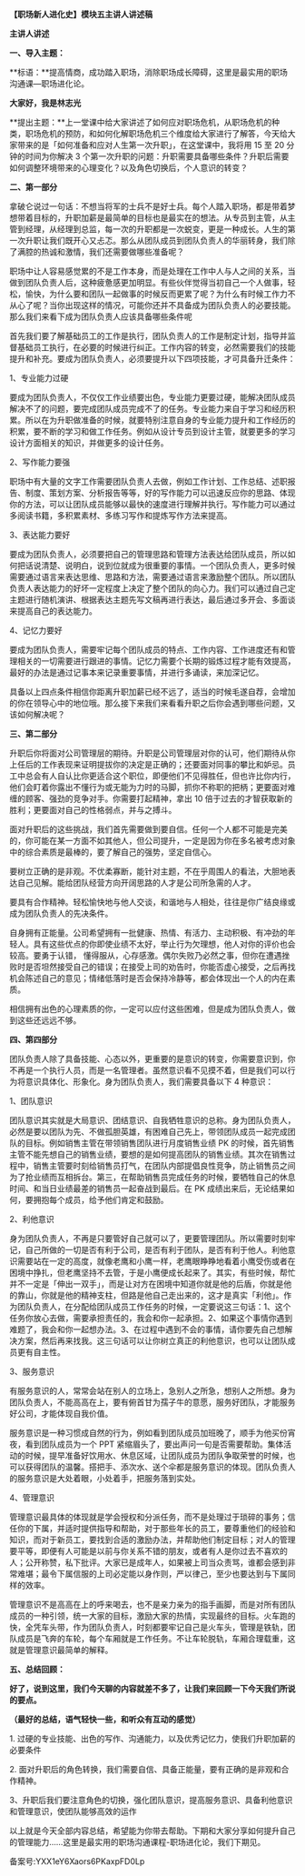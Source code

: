 **【职场新人进化史】模块五主讲人讲述稿**

**主讲人讲述**

**一、导入主题：**

**标语：**提高情商，成功踏入职场，消除职场成长障碍，这里是最实用的职场沟通课—职场进化论。

**大家好，我是林志光**

**提出主题：**上一堂课中给大家讲述了如何应对职场危机，从职场危机的种类，职场危机的预防，和如何化解职场危机三个维度给大家进行了解答，今天给大家带来的是「如何准备和应对人生第一次升职」，在这堂课中，我将用 15 至 20 分钟的时间为你解决 3 个第一次升职的问题：升职需要具备哪些条件？升职后需要如何调整环境带来的心理变化？以及角色切换后，个人意识的转变？

**二、第一部分**

拿破仑说过一句话：不想当将军的士兵不是好士兵。每个人踏入职场，都是带着梦想带着目标的，升职加薪是最简单的目标也是最实在的想法。从专员到主管，从主管到经理，从经理到总监，每一次的升职都是一次蜕变，更是一种成长。人生的第一次升职让我们既开心又忐忑。那么从团队成员到团队负责人的华丽转身，我们除了满腔的热诚和激情，我们还需要做哪些准备呢？

职场中让人容易感觉累的不是工作本身，而是处理在工作中人与人之间的关系，当做到团队负责人后，这种疲惫感更加明显。有些伙伴觉得当初自己一个人做事，轻松，愉快，为什么要和团队一起做事的时候反而更累了呢？为什么有时候工作力不从心了呢？当你出现这样的情况，可能你还并不具备成为团队负责人的必要技能。那么我们来看下成为团队负责人应该具备哪些条件呢

首先我们要了解基础员工的工作是执行，团队负责人的工作是制定计划，指导并监督基础员工执行，在必要的时候进行纠正。工作内容的转变，必然需要我们的技能提升和补充。要成为团队负责人，必须要提升以下四项技能，才可具备升迁条件：

1、专业能力过硬

要成为团队负责人，不仅仅工作业绩要出色，专业能力更要过硬，能解决团队成员解决不了的问题，要完成团队成员完成不了的任务。专业能力来自于学习和经历积累。所以在为升职做准备的时候，就要特别注意自身的专业能力提升和工作经历的积累，要不断的学习和做工作任务。例如从设计专员到设计主管，就要更多的学习设计方面相关的知识，并做更多的设计任务。

2、写作能力要强

职场中有大量的文字工作需要团队负责人去做，例如工作计划、工作总结、述职报告、制度、策划方案、分析报告等等，好的写作能力可以迅速反应你的思路、体现你的方法，可以让团队成员能够以最快的速度进行理解并执行。写作能力可以通过多阅读书籍，多积累素材、多练习写作和提炼写作方法来提高。

3、表达能力要好

要成为团队负责人，必须要把自己的管理思路和管理方法表达给团队成员，所以如何把话说清楚、说明白，说到位就成为很重要的事情。一个团队负责人，更多时候需要通过语言来表达思维、思路和方法，需要通过语言来激励整个团队。所以团队负责人表达能力的好坏一定程度上决定了整个团队的向心力。我们可以通过自己定主题进行随机演讲、根据表达主题先写文稿再进行表达，最后通过多开会、多面谈来提高自己的表达能力。

4、记忆力要好

要成为团队负责人，需要牢记每个团队成员的特点、工作内容、工作进度还有和管理相关的一切需要进行跟进的事情。记忆力需要个长期的锻炼过程才能有效提高，最好的办法是通过记事本来记录重要事情，并进行多诵读，来加深记忆。

具备以上四点条件相信你距离升职加薪已经不远了，适当的时候毛遂自荐，会增加的你在领导心中的地位哦。那么接下来我们来看看升职之后你会遇到哪些问题，又该如何解决呢？

**三、第二部分**

升职后你将面对公司管理层的期待。升职是公司管理层对你的认可，他们期待从你上任后的工作表现来证明提拔你的决定是正确的；还要面对同事的攀比和妒忌。员工中总会有人自认比你更适合这个职位，即便他们不见得胜任，但也许比你内行，他们会盯着你露出不懂行为或无能为力时的马脚，抓你不称职的把柄；更要面对难缠的顾客、强劲的竞争对手。你需要打起精神，拿出 10 倍于过去的才智获取新的胜利；更要面对自己的性格弱点，并与之搏斗。

面对升职后的这些挑战，我们首先需要做到要自信。任何一个人都不可能是完美的，你可能在某一方面不如其他人，但公司提升，一定是因为你在多名被考虑对象中的综合素质是最棒的，要了解自己的强势，坚定自信心。

要树立正确的是非观。不优柔寡断，能针对主题，不在乎周围人的看法，大胆地表达自己见解。能给团队经营方向开阔思路的人才是公司所急需的人才。

要具有合作精神。轻松愉快地与他人交谈，和谐地与人相处，往往是你广结良缘或成为团队负责人的先决条件。

自身拥有正能量。公司希望拥有一批健康、热情、有活力、主动积极、有冲劲的年轻人。具有这些优点的你即使业绩不太好，举止行为欠理想，他人对你的评价也会较高。要勇于认错， 懂得服从，心存感激。偶尔失败乃必然之事，但你在遭遇挫败时是否坦然接受自己的错误；在接受上司的劝告时，你能否虚心接受，之后再找机会陈述自己的意见；情绪低落时是否会保持冷静等，都会体现出一个人的内在素质。

相信拥有出色的心理素质的你，一定可以应付这些困难，但是成为团队负责人，做到这些还远远不够。

**四、第四部分**

团队负责人除了具备技能、心态以外，更重要的是意识的转变，你需要意识到，你不再是一个执行人员，而是一名管理者。虽然意识看不见摸不着，但是我们可以行为将意识具体化、形象化。身为团队负责人，我们需要具备以下 4 种意识：

1、团队意识

团队意识其实就是大局意识、团结意识、自我牺牲意识的总称。身为团队负责人，必然是要以团队为先、不做孤胆英雄，有困难自己先上，带领团队成员一起完成团队的目标。例如销售主管在带领销售团队进行月度销售业绩 PK 的时候，首先销售主管不能先想自己的销售业绩，要想的是如何提高团队的销售业绩。其次在销售过程中，销售主管要时刻给销售员打气，在团队内部提倡良性竞争，防止销售员之间为了抢业绩而互相拆台。第三，在帮助销售员完成任务的时候，要牺牲自己的休息时间、和当日业绩最差的销售员一起奋战到最后。在 PK 成绩出来后，无论结果如何，要拥抱每个成员，给予他们肯定和鼓励。

2、利他意识

身为团队负责人，不再是只要管好自己就可以了，更要管理团队。所以需要时刻牢记，自己所做的一切是否有利于公司，是否有利于团队，是否有利于他人。利他意识需要站在一定的高度，就像老鹰和小鹰一样，老鹰眼睁睁地看着小鹰受伤或者在困境中挣扎，但老鹰坚持不去管，于是小鹰便成长起来了。其实，有些时候，帮忙并不一定是「伸出一双手」，而是让对方在困境中知道你就是他的后盾，你就是他的靠山，你就是他的精神支柱，但路是他自己走出来的，这才是真实「利他」。作为团队负责人，在分配给团队成员工作任务的时候，一定要说这三句话：1、这个任务你放心去做，需要承担责任的，我会和你一起承担。2、如果这个事情你遇到难题了，我会和你一起想办法。3、在过程中遇到不会的事情，请你要先自己想解决方案，然后再来找我。这三句话可以让你树立真正的利他意识，也可以让团队成员更有自主性。

3、服务意识

有服务意识的人，常常会站在别人的立场上，急别人之所急，想别人之所想。身为团队负责人，不能高高在上，要有俯首甘为孺子牛的意愿，服务好团队，才能服务好公司，才能体现自我价值。

服务意识是一种习惯成自然的行为，例如看到团队成员加班晚了，顺手为他买份宵夜，看到团队成员为一个 PPT 紧缩眉头了，要出声问一句是否需要帮助。集体活动的时候，提早准备好饮用水、休息区域，让团队成员为团队争取荣誉的时候，也可以获得团队的温馨。搭把手、添次水、送个伞都是服务意识的体现。团队负责人的服务意识是大处着眼，小处着手，把服务落到实处。

4、管理意识

管理意识最具体的体现就是学会授权和分派任务，而不是处理过于琐碎的事务；信任你的下属，并适时提供指导和帮助，对于那些年长的员工，要尊重他们的经验和知识，而对于新员工，要找到合适的激励办法，并帮助他们制定目标；对人的管理要平等，即便有人可能是以前与你关系不错的朋友，或者有人是你过去不喜欢的人；公开称赞，私下批评。大家已是成年人，如果被上司当众责骂，谁都会感到非常难堪；最令下属信服的上司必定能以身作则，严以律己，至少也要达到与下属同样的效率。

管理意识不是高高在上的呼来喝去，也不是亲力亲为的指手画脚，而是对所有团队成员的一种引领，统一大家的目标，激励大家的热情，实现最终的目标。火车跑的快，全凭车头带，作为团队负责人，时刻都要牢记自己是火车头，管理是铁轨，团队成员是飞奔的车轮，每个车厢就是工作任务。不让车轮脱轨，车厢合理载重，这就是管理意识最简单的解释。

**五、总结回顾：**

**好了，说到这里，我们今天聊的内容就差不多了，让我们来回顾一下今天我们所说的要点。**

**（最好的总结，语气轻快一些，和听众有互动的感觉）**

1\. 过硬的专业技能、出色的写作、沟通能力，以及优秀记忆力，使我们升职加薪的必要条件

2\. 面对升职后的角色转换，我们需要自信、具备正能量，要有正确的是非观和合作精神。

3、升职后我们要注意角色的切换，强化团队意识，提高服务意识、具备利他意识和管理意识，使团队能够高效的运作

以上就是今天全部内容总结，希望能为你带去帮助。下期和大家分享如何提升自己的管理能力……这里是最实用的职场沟通课程-职场进化论，我们下期见。

备案号:YXX1eY6Xaors6PKaxpFD0Lp